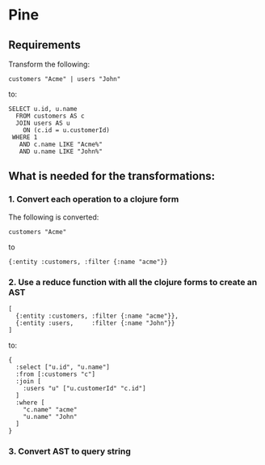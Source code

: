 # Pine

## Requirements

Transform the following:

```
customers "Acme" | users "John"
```

to:

```
SELECT u.id, u.name
  FROM customers AS c
  JOIN users AS u
    ON (c.id = u.customerId)
 WHERE 1
   AND c.name LIKE "Acme%"
   AND u.name LIKE "John%"
```

## What is needed for the transformations:

### 1. Convert each operation to a clojure form

The following is converted:
```
customers "Acme"
```

to

```
{:entity :customers, :filter {:name "acme"}}
```

### 2. Use a reduce function with all the clojure forms to create an AST


```
[
  {:entity :customers, :filter {:name "acme"}},
  {:entity :users,     :filter {:name "John"}}
]
```

to:


```
{
  :select ["u.id", "u.name"]
  :from [:customers "c"]
  :join [
    :users "u" ["u.customerId" "c.id"]
  ]
  :where [
    "c.name" "acme"
    "u.name" "John"
  ]
}
```

### 3. Convert AST to query string
